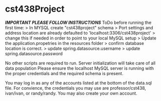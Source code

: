 # cst438Project

***IMPORTANT PLEASE FOLLOW INSTRUCTIONS***
ToDo before running the first time:
	> In MYSQL create "cst438project" schema
	> Port settings and address location are already defaulted to 
	'localhost:3306/cst438project'
		> change this if needed in order to point to your local MySQL setup
	> Update the application.propetries in the resources folder
		> confirm database location is correct.
		> update spring.datasource.username
		> update spring.datasource.password
		
No other scripts are required to run. Server initialization will take care of all data population
Please ensure the localhost MySQL server is running with the proper credentials and the required
schema is present.

You may log in as any of the accounts listed at the bottom of the data.sql file. For convience, 
the credentials you may use are professor/cst438, ivan/ivan, or randy/randy. You may also create
your own account.
